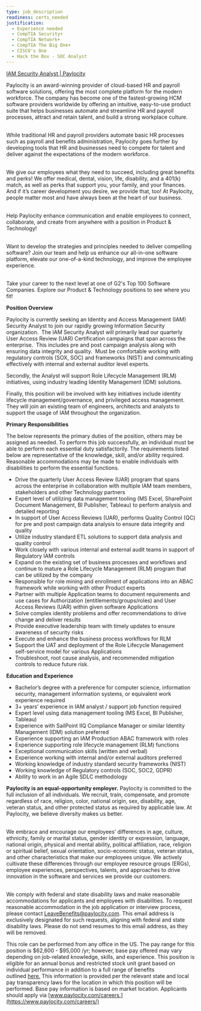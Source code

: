 ```yaml
---
type: job_description
readiness: certs_needed
justification:
  - Experience needed
  - CompTIA Security+
  - CompTIA Network+
  - CompTIA The Big One+
  - CISCO's One
  - Hack the Box - SOC Analyst
---
```


[IAM Security Analyst | Paylocity](https://www.paylocity.com/careers/all-listings.job.33827/)

Paylocity is an award-winning provider of cloud-based HR and payroll software solutions, offering the most complete platform for the modern workforce. The company has become one of the fastest-growing HCM software providers worldwide by offering an intuitive, easy-to-use product suite that helps businesses automate and streamline HR and payroll processes, attract and retain talent, and build a strong workplace culture.  
 

While traditional HR and payroll providers automate basic HR processes such as payroll and benefits administration, Paylocity goes further by developing tools that HR and businesses need to compete for talent and deliver against the expectations of the modern workforce.  
 

We give our employees what they need to succeed, including great benefits and perks! We offer medical, dental, vision, life, disability, and a 401(k) match, as well as perks that support you, your family, and your finances. And if it’s career development you desire, we provide that, too! At Paylocity, people matter most and have always been at the heart of our business.  
 

Help Paylocity enhance communication and enable employees to connect, collaborate, and create from anywhere with a position in Product & Technology!  
 

Want to develop the strategies and principles needed to deliver compelling software? Join our team and help us enhance our all-in-one software platform, elevate our one-of-a-kind technology, and improve the employee experience.  
 

Take your career to the next level at one of G2's Top 100 Software Companies. Explore our Product & Technology positions to see where you fit! 

**Position Overview** 

Paylocity is currently seeking an Identity and Access Management (IAM) Security Analyst to join our rapidly growing Information Security organization.  The IAM Security Analyst will primarily lead our quarterly User Access Review (UAR) Certification campaigns that span across the enterprise.  This includes pre and post campaign analysis along with ensuring data integrity and quality.  Must be comfortable working with regulatory controls (SOX, SOC) and frameworks (NIST) and communicating effectively with internal and external auditor level experts. 

  

Secondly, the Analyst will support Role Lifecycle Management (RLM) initiatives, using industry leading Identity Management (IDM) solutions.

  

Finally, this position will be involved with key initiatives include identity lifecycle management/governance, and privileged access management.  They will join an existing team of engineers, architects and analysts to support the usage of IAM throughout the organization. 

**Primary Responsibilities**  

The below represents the primary duties of the position, others may be assigned as needed. To perform this job successfully, an individual must be able to perform each essential duty satisfactorily. The requirements listed below are representative of the knowledge, skill, and/or ability required. Reasonable accommodations may be made to enable individuals with disabilities to perform the essential functions.  

- Drive the quarterly User Access Review (UAR) program that spans across the enterprise in collaboration with multiple IAM team members, stakeholders and other Technology partners  
- Expert level of utilizing data management tooling (MS Excel, SharePoint Document Management, BI Publisher, Tableau) to perform analysis and detailed reporting 
- In support of User Access Reviews (UAR), performs Quality Control (QC) for pre and post campaign data analysis to ensure data integrity and quality  
- Utilize industry standard ETL solutions to support data analysis and quality control  
- Work closely with various internal and external audit teams in support of Regulatory IAM controls  
- Expand on the existing set of business processes and workflows and continue to mature a Role Lifecycle Management (RLM) program that can be utilized by the company 
- Responsible for role mining and enrollment of applications into an ABAC framework while working with other Product experts  
- Partner with multiple Application teams to document requirements and use cases for Authorization (entitlements/groups/roles) and User Access Reviews (UAR) within given software Applications 
- Solve complex identity problems and offer recommendations to drive change and deliver results 
- Provide executive leadership team with timely updates to ensure awareness of security risks 
- Execute and enhance the business process workflows for RLM  
- Support the UAT and deployment of the Role Lifecycle Management self-service model for various Applications  
- Troubleshoot, root cause analysis, and recommended mitigation controls to reduce future risk.  

**Education and Experience** 

- Bachelor’s degree with a preference for computer science, information security, management information systems, or equivalent work experience required  
- 3+ years’ experience in IAM analyst / support job function required 
- Expert level using data management tooling (MS Excel, BI Publisher, Tableau) 
- Experience with SailPoint IIQ Compliance Manager or similar Identity Management (IDM) solution preferred 
- Experience supporting an IAM Production ABAC framework with roles  
- Experience supporting role lifecycle management (RLM) functions 
- Exceptional communication skills (written and verbal) 
- Experience working with internal and/or external auditors preferred 
- Working knowledge of industry standard security frameworks (NIST) 
- Working knowledge of Regulatory controls (SOC, SOC2, GDPR) 
- Ability to work in an Agile SDLC methodology

  

**Paylocity is an equal-opportunity employer.** Paylocity is committed to the full inclusion of all individuals. We recruit, train, compensate, and promote regardless of race, religion, color, national origin, sex, disability, age, veteran status, and other protected status as required by applicable law. At Paylocity, we believe diversity makes us better.  
 

We embrace and encourage our employees’ differences in age, culture, ethnicity, family or marital status, gender identity or expression, language, national origin, physical and mental ability, political affiliation, race, religion or spiritual belief, sexual orientation, socio-economic status, veteran status, and other characteristics that make our employees unique. We actively cultivate these differences through our employee resource groups (ERGs), employee experiences, perspectives, talents, and approaches to drive innovation in the software and services we provide our customers.  
 

We comply with federal and state disability laws and make reasonable accommodations for applicants and employees with disabilities. To request reasonable accommodation in the job application or interview process, please contact LeaveBenefits@paylocity.com. This email address is exclusively designated for such requests, aligning with federal and state disability laws. Please do not send resumes to this email address, as they will be removed. 

  

This role can be performed from any office in the US. The pay range for this position is $62,600 - $95,000 /yr; however, base pay offered may vary depending on job-related knowledge, skills, and experience. This position is eligible for an annual bonus and restricted stock unit grant based on individual performance in addition to a full range of benefits outlined [here.](https://rise.articulate.com/share/NWT-xukAz2nsMapN3L3TSRXfxzBGrFh_#/) This information is provided per the relevant state and local pay transparency laws for the location in which this position will be performed. Base pay information is based on market location. Applicants should apply via [www.paylocity.com/careers.](https://www.paylocity.com/careers/)